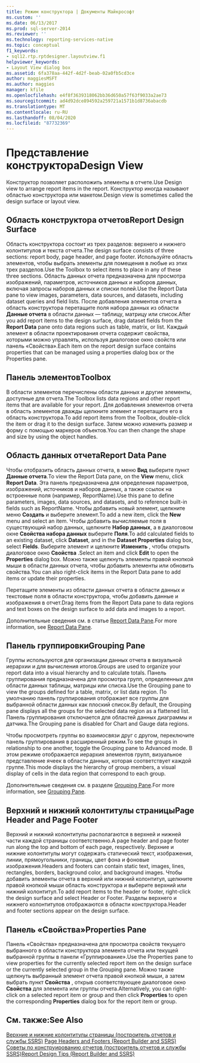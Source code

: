 ```yaml
---
title: Режим конструктора | Документы Майкрософт
ms.custom: ''
ms.date: 06/13/2017
ms.prod: sql-server-2014
ms.reviewer: ''
ms.technology: reporting-services-native
ms.topic: conceptual
f1_keywords:
- sql12.rtp.rptdesigner.layoutview.f1
helpviewer_keywords:
- Layout View dialog box
ms.assetid: 6fa378aa-442f-4d2f-beab-02a0fb5cd3ce
author: maggiesMSFT
ms.author: maggies
manager: kfile
ms.openlocfilehash: e4f8f3639318062bb36d650a57f63f9033a2ae73
ms.sourcegitcommit: ad4d92dce894592a259721a1571b1d8736abacdb
ms.translationtype: MT
ms.contentlocale: ru-RU
ms.lasthandoff: 08/04/2020
ms.locfileid: "87732369"
---
```

# <a name="design-view"></a><span data-ttu-id="016ac-102">Представление конструктора</span><span class="sxs-lookup"><span data-stu-id="016ac-102">Design View</span></span>
  <span data-ttu-id="016ac-103">Конструктор позволяет расположить элементы в отчете.</span><span class="sxs-lookup"><span data-stu-id="016ac-103">Use Design view to arrange report items in the report.</span></span> <span data-ttu-id="016ac-104">Конструктор иногда называют областью конструктора или макетом.</span><span class="sxs-lookup"><span data-stu-id="016ac-104">Design view is sometimes called the design surface or layout view.</span></span>  
  
## <a name="report-design-surface"></a><span data-ttu-id="016ac-105">Область конструктора отчетов</span><span class="sxs-lookup"><span data-stu-id="016ac-105">Report Design Surface</span></span>  
 <span data-ttu-id="016ac-106">Область конструктора состоит из трех разделов: верхнего и нижнего колонтитулов и текста отчета.</span><span class="sxs-lookup"><span data-stu-id="016ac-106">The design surface consists of three sections: report body, page header, and page footer.</span></span> <span data-ttu-id="016ac-107">Используйте область элементов, чтобы выбрать элементы для помещения в любые из этих трех разделов.</span><span class="sxs-lookup"><span data-stu-id="016ac-107">Use the Toolbox to select items to place in any of these three sections.</span></span> <span data-ttu-id="016ac-108">Область данных отчета предназначена для просмотра изображений, параметров, источников данных и наборов данных, включая запросы наборов данных и списки полей.</span><span class="sxs-lookup"><span data-stu-id="016ac-108">Use the Report Data pane to view images, parameters, data sources, and datasets, including dataset queries and field lists.</span></span> <span data-ttu-id="016ac-109">После добавления элементов отчета в область конструктора перетащите поля набора данных из области **Данные отчета** в области данных — таблицу, матрицу или список.</span><span class="sxs-lookup"><span data-stu-id="016ac-109">After you add report items to the design surface, drag dataset fields from the **Report Data** pane onto data regions such as table, matrix, or list.</span></span> <span data-ttu-id="016ac-110">Каждый элемент в области проектирования отчета содержит свойства, которыми можно управлять, используя диалоговое окно свойств или панель «Свойства».</span><span class="sxs-lookup"><span data-stu-id="016ac-110">Each item on the report design surface contains properties that can be managed using a properties dialog box or the Properties pane.</span></span>  
  
## <a name="toolbox"></a><span data-ttu-id="016ac-111">Панель элементов</span><span class="sxs-lookup"><span data-stu-id="016ac-111">Toolbox</span></span>  
 <span data-ttu-id="016ac-112">В области элементов перечислены области данных и другие элементы, доступные для отчета.</span><span class="sxs-lookup"><span data-stu-id="016ac-112">The Toolbox lists data regions and other report items that are available for your report.</span></span> <span data-ttu-id="016ac-113">Для добавления элементов отчета в область элементов дважды щелкните элемент и перетащите его в область конструктора.</span><span class="sxs-lookup"><span data-stu-id="016ac-113">To add report items from the Toolbox, double-click the item or drag it to the design surface.</span></span> <span data-ttu-id="016ac-114">Затем можно изменить размер и форму с помощью маркеров объектов.</span><span class="sxs-lookup"><span data-stu-id="016ac-114">You can then change the shape and size by using the object handles.</span></span>  
  
## <a name="report-data-pane"></a><span data-ttu-id="016ac-115">Область данных отчета</span><span class="sxs-lookup"><span data-stu-id="016ac-115">Report Data Pane</span></span>  
 <span data-ttu-id="016ac-116">Чтобы отобразить область данных отчета, в меню **Вид** выберите пункт **Данные отчета**.</span><span class="sxs-lookup"><span data-stu-id="016ac-116">To view the Report Data pane, on the **View** menu, click **Report Data**.</span></span> <span data-ttu-id="016ac-117">Эта панель предназначена для определения параметров, изображений, источников и наборов данных, а также ссылок на встроенные поля (например, ReportName).</span><span class="sxs-lookup"><span data-stu-id="016ac-117">Use this pane to define parameters, images, data sources, and datasets, and to reference built-in fields such as ReportName.</span></span> <span data-ttu-id="016ac-118">Чтобы добавить новый элемент, щелкните меню **Создать** и выберите элемент.</span><span class="sxs-lookup"><span data-stu-id="016ac-118">To add a new item, click the **New** menu and select an item.</span></span> <span data-ttu-id="016ac-119">Чтобы добавить вычисляемые поля в существующий набор данных, щелкните **Набор данных**, а в диалоговом окне **Свойства набора данных** выберите **Поля**.</span><span class="sxs-lookup"><span data-stu-id="016ac-119">To add calculated fields to an existing dataset, click **Dataset**, and in the **Dataset Properties** dialog box, select **Fields**.</span></span> <span data-ttu-id="016ac-120">Выберите элемент и щелкните **Изменить** , чтобы открыть диалоговое окно **Свойства** .</span><span class="sxs-lookup"><span data-stu-id="016ac-120">Select an item and click **Edit** to open the **Properties** dialog box.</span></span> <span data-ttu-id="016ac-121">Можно также щелкнуть элементы правой кнопкой мыши в области данных отчета, чтобы добавить элементы или обновить свойства.</span><span class="sxs-lookup"><span data-stu-id="016ac-121">You can also right-click items in the Report Data pane to add items or update their properties.</span></span>  
  
 <span data-ttu-id="016ac-122">Перетащите элементы из области данных отчета в области данных и текстовые поля в области конструктора, чтобы добавить данные и изображения в отчет.</span><span class="sxs-lookup"><span data-stu-id="016ac-122">Drag items from the Report Data pane to data regions and text boxes on the design surface to add data and images to a report.</span></span>  
  
 <span data-ttu-id="016ac-123">Дополнительные сведения см. в статье [Report Data Pane](../report-data/report-data-pane.md).</span><span class="sxs-lookup"><span data-stu-id="016ac-123">For more information, see [Report Data Pane](../report-data/report-data-pane.md).</span></span>  
  
## <a name="grouping-pane"></a><span data-ttu-id="016ac-124">Панель группировки</span><span class="sxs-lookup"><span data-stu-id="016ac-124">Grouping Pane</span></span>  
 <span data-ttu-id="016ac-125">Группы используются для организации данных отчета в визуальной иерархии и для вычисления итогов.</span><span class="sxs-lookup"><span data-stu-id="016ac-125">Groups are used to organize your report data into a visual hierarchy and to calculate totals.</span></span> <span data-ttu-id="016ac-126">Панель группирования предназначена для просмотра групп, определенных для области данных таблицы, матрицы или списка.</span><span class="sxs-lookup"><span data-stu-id="016ac-126">Use the Grouping pane to view the groups defined for a table, matrix, or list data region.</span></span> <span data-ttu-id="016ac-127">По умолчанию панель группирования отображает все группы для выбранной области данных как плоский список.</span><span class="sxs-lookup"><span data-stu-id="016ac-127">By default, the Grouping pane displays all the groups for the selected data region as a flattened list.</span></span> <span data-ttu-id="016ac-128">Панель группирования отключается для областей данных диаграммы и датчика.</span><span class="sxs-lookup"><span data-stu-id="016ac-128">The Grouping pane is disabled for Chart and Gauge data regions.</span></span>  
  
 <span data-ttu-id="016ac-129">Чтобы просмотреть группы во взаимосвязи друг с другом, переключите панель группирования в расширенный режим.</span><span class="sxs-lookup"><span data-stu-id="016ac-129">To see the groups in relationship to one another, toggle the Grouping pane to Advanced mode.</span></span> <span data-ttu-id="016ac-130">В этом режиме отображается иерархия элементов групп, визуальное представление ячеек в области данных, которая соответствует каждой группе.</span><span class="sxs-lookup"><span data-stu-id="016ac-130">This mode displays the hierarchy of group members, a visual display of cells in the data region that correspond to each group.</span></span>  
  
 <span data-ttu-id="016ac-131">Дополнительные сведения см. в разделе [Grouping Pane](grouping-pane.md).</span><span class="sxs-lookup"><span data-stu-id="016ac-131">For more information, see [Grouping Pane](grouping-pane.md).</span></span>  
  
## <a name="page-header-and-page-footer"></a><span data-ttu-id="016ac-132">Верхний и нижний колонтитулы страницы</span><span class="sxs-lookup"><span data-stu-id="016ac-132">Page Header and Page Footer</span></span>  
 <span data-ttu-id="016ac-133">Верхний и нижний колонтитулы располагаются в верхней и нижней части каждой страницы соответственно.</span><span class="sxs-lookup"><span data-stu-id="016ac-133">A page header and page footer run along the top and bottom of each page, respectively.</span></span> <span data-ttu-id="016ac-134">Верхние и нижние колонтитулы могут содержать статический текст, изображения, линии, прямоугольники, границы, цвет фона и фоновые изображения.</span><span class="sxs-lookup"><span data-stu-id="016ac-134">Headers and footers can contain static text, images, lines, rectangles, borders, background color, and background images.</span></span> <span data-ttu-id="016ac-135">Чтобы добавить элементы отчета в верхний или нижний колонтитул, щелкните правой кнопкой мыши область конструктора и выберите верхний или нижний колонтитул.</span><span class="sxs-lookup"><span data-stu-id="016ac-135">To add report items to the header or footer, right-click the design surface and select Header or Footer.</span></span> <span data-ttu-id="016ac-136">Разделы верхнего и нижнего колонтитулов отображаются в области конструктора.</span><span class="sxs-lookup"><span data-stu-id="016ac-136">Header and footer sections appear on the design surface.</span></span>  
  
## <a name="properties-pane"></a><span data-ttu-id="016ac-137">Панель «Свойства»</span><span class="sxs-lookup"><span data-stu-id="016ac-137">Properties Pane</span></span>  
 <span data-ttu-id="016ac-138">Панель «Свойства» предназначена для просмотра свойств текущего выбранного в области конструктора элемента отчета или текущей выбранной группы в панели «Группирование».</span><span class="sxs-lookup"><span data-stu-id="016ac-138">Use the Properties pane to view properties for the currently selected report item on the design surface or the currently selected group in the Grouping pane.</span></span> <span data-ttu-id="016ac-139">Можно также щелкнуть выбранный элемент отчета правой кнопкой мыши, а затем выбрать пункт **Свойства** , открыв соответствующее диалоговое окно **Свойства** для элемента или группы отчета.</span><span class="sxs-lookup"><span data-stu-id="016ac-139">Alternatively, you can right-click on a selected report item or group and then click **Properties** to open the corresponding **Properties** dialog box for the report item or group.</span></span>  
  
## <a name="see-also"></a><span data-ttu-id="016ac-140">См. также:</span><span class="sxs-lookup"><span data-stu-id="016ac-140">See Also</span></span>  
 <span data-ttu-id="016ac-141">[Верхние и нижние колонтитулы страницы &#40;построитель отчетов и службы SSRS&#41;](../report-design/page-headers-and-footers-report-builder-and-ssrs.md) </span><span class="sxs-lookup"><span data-stu-id="016ac-141">[Page Headers and Footers &#40;Report Builder and SSRS&#41;](../report-design/page-headers-and-footers-report-builder-and-ssrs.md) </span></span>  
 [<span data-ttu-id="016ac-142">Советы по конструированию отчетов (построитель отчетов и службы SSRS)</span><span class="sxs-lookup"><span data-stu-id="016ac-142">Report Design Tips &#40;Report Builder and SSRS&#41;</span></span>](../report-design/report-design-tips-report-builder-and-ssrs.md)  
  
  
